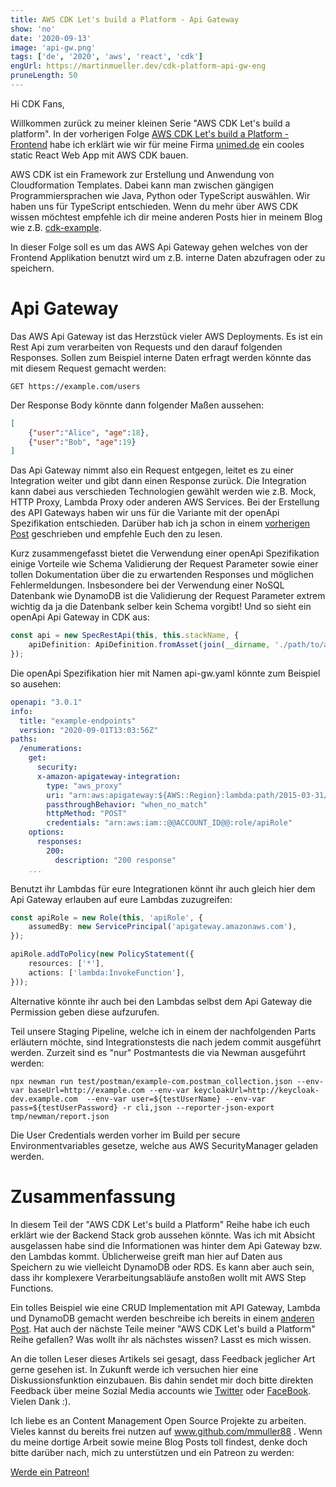 ```yaml
---
title: AWS CDK Let's build a Platform - Api Gateway
show: 'no'
date: '2020-09-13'
image: 'api-gw.png'
tags: ['de', '2020', 'aws', 'react', 'cdk']
engUrl: https://martinmueller.dev/cdk-platform-api-gw-eng
pruneLength: 50
---
```


Hi CDK Fans,

Willkommen zurück zu meiner kleinen Serie "AWS CDK Let's build a platform". In der vorherigen Folge  [AWS CDK Let's build a Platform - Frontend](https://martinmueller.dev/cdk-platform-frontend) habe ich erklärt wie wir für meine Firma [unimed.de](https://unimed.de) ein cooles static React Web App mit AWS CDK bauen.

AWS CDK ist ein Framework zur Erstellung und Anwendung von Cloudformation Templates. Dabei kann man zwischen gängigen Programmiersprachen wie Java, Python oder TypeScript auswählen. Wir haben uns für TypeScript entschieden. Wenn du mehr über AWS CDK wissen möchtest empfehle ich dir meine anderen Posts hier in meinem Blog wie z.B. [cdk-example](https://martinmueller.dev/cdk-example).

In dieser Folge soll es um das AWS Api Gateway gehen welches von der Frontend Applikation benutzt wird um z.B. interne Daten abzufragen oder zu speichern.

# Api Gateway
Das AWS Api Gateway ist das Herzstück vieler AWS Deployments. Es ist ein Rest Api zum verarbeiten von Requests und den darauf folgenden Responses. Sollen zum Beispiel interne Daten erfragt werden könnte das mit diesem Request gemacht werden:

```
GET https://example.com/users
```

Der Response Body könnte dann folgender Maßen aussehen:

```JSON
[
    {"user":"Alice", "age":18},
    {"user":"Bob", "age":19}
]
```

Das Api Gateway nimmt also ein Request entgegen, leitet es zu einer Integration weiter und gibt dann einen Response zurück. Die Integration kann dabei aus verschieden Technologien gewählt werden wie z.B. Mock, HTTP Proxy, Lambda Proxy oder anderen AWS Services. Bei der Erstellung des API Gateways haben wir uns für die Variante mit der openApi Spezifikation entschieden. Darüber hab ich ja schon in einem [vorherigen Post](https://martinmueller.dev/cdk-swagger) geschrieben und empfehle Euch den zu lesen.

Kurz zusammengefasst bietet die Verwendung einer openApi Spezifikation einige Vorteile wie Schema Validierung der Request Parameter sowie einer tollen Dokumentation über die zu erwartenden Responses und möglichen Fehlermeldungen. Insbesondere bei der Verwendung einer NoSQL Datenbank wie DynamoDB ist die Validierung der Request Parameter extrem wichtig da ja die Datenbank selber kein Schema vorgibt! Und so sieht ein openApi Api Gateway in CDK aus:

```TypeScript
const api = new SpecRestApi(this, this.stackName, {
    apiDefinition: ApiDefinition.fromAsset(join(__dirname, './path/to/api-gw.yaml')),
});
```

Die openApi Spezifikation hier mit Namen api-gw.yaml könnte zum Beispiel so ausehen:

```YAML
openapi: "3.0.1"
info:
  title: "example-endpoints"
  version: "2020-09-01T13:03:56Z"
paths:
  /enumerations:
    get:
      security:
      x-amazon-apigateway-integration:
        type: "aws_proxy"
        uri: "arn:aws:apigateway:${AWS::Region}:lambda:path/2015-03-31/functions/arn:aws:lambda:${AWS::Region}:${AWS::AccountId}:function:example/invocations"
        passthroughBehavior: "when_no_match"
        httpMethod: "POST"
        credentials: "arn:aws:iam::@@ACCOUNT_ID@@:role/apiRole"
    options:
      responses:
        200:
          description: "200 response"
    ...
```

Benutzt ihr Lambdas für eure Integrationen könnt ihr auch gleich hier dem Api Gateway erlauben auf eure Lambdas zuzugreifen:

```TypeScript
const apiRole = new Role(this, 'apiRole', {
    assumedBy: new ServicePrincipal('apigateway.amazonaws.com'),
});

apiRole.addToPolicy(new PolicyStatement({
    resources: ['*'],
    actions: ['lambda:InvokeFunction'],
}));
```

Alternative könnte ihr auch bei den Lambdas selbst dem Api Gateway die Permission geben diese aufzurufen.

Teil unsere Staging Pipeline, welche ich in einem der nachfolgenden Parts erläutern möchte, sind Integrationstests die nach jedem commit ausgeführt werden. Zurzeit sind es "nur" Postmantests die via Newman ausgeführt werden:

```
npx newman run test/postman/example-com.postman_collection.json --env-var baseUrl=http://example.com --env-var keycloakUrl=http://keycloak-dev.example.com  --env-var user=${testUserName} --env-var pass=${testUserPassword} -r cli,json --reporter-json-export tmp/newman/report.json
```

Die User Credentials werden vorher im Build per secure Environmentvariables gesetze, welche aus AWS SecurityManager geladen werden.

# Zusammenfassung
In diesem Teil der "AWS CDK Let's build a Platform" Reihe habe ich euch erklärt wie der Backend Stack grob aussehen könnte. Was ich mit Absicht ausgelassen habe sind die Informationen was hinter dem Api Gateway bzw. den Lambdas kommt. Üblicherweise greift man hier auf Daten aus Speichern zu wie vielleicht DynamoDB oder RDS. Es kann aber auch sein, dass ihr komplexere Verarbeitungsabläufe anstoßen wollt mit AWS Step Functions.

Ein tolles Beispiel wie eine CRUD Implementation mit API Gateway, Lambda und DynamoDB gemacht werden beschreibe ich bereits in einem [anderen Post](https://martinmueller.dev/cdk-example). Hat auch der nächste Teile meiner "AWS CDK Let's build a Platform" Reihe gefallen? Was wollt ihr als nächstes wissen? Lasst es mich wissen.

An die tollen Leser dieses Artikels sei gesagt, dass Feedback jeglicher Art gerne gesehen ist. In Zukunft werde ich versuchen hier eine Diskussionsfunktion einzubauen. Bis dahin sendet mir doch bitte direkten Feedback über meine Sozial Media accounts wie [Twitter](https://twitter.com/MartinMueller_) oder [FaceBook](https://www.facebook.com/martin.muller.10485). Vielen Dank :).

Ich liebe es an Content Management Open Source Projekte zu arbeiten. Vieles kannst du bereits frei nutzen auf www.github.com/mmuller88 . Wenn du meine dortige Arbeit sowie meine Blog Posts toll findest, denke doch bitte darüber nach, mich zu unterstützen und ein Patreon zu werden:

<a href="https://www.patreon.com/bePatron?u=29010217" data-patreon-widget-type="become-patron-button">Werde ein Patreon!</a><script async src="https://c6.patreon.com/becomePatronButton.bundle.js"></script>